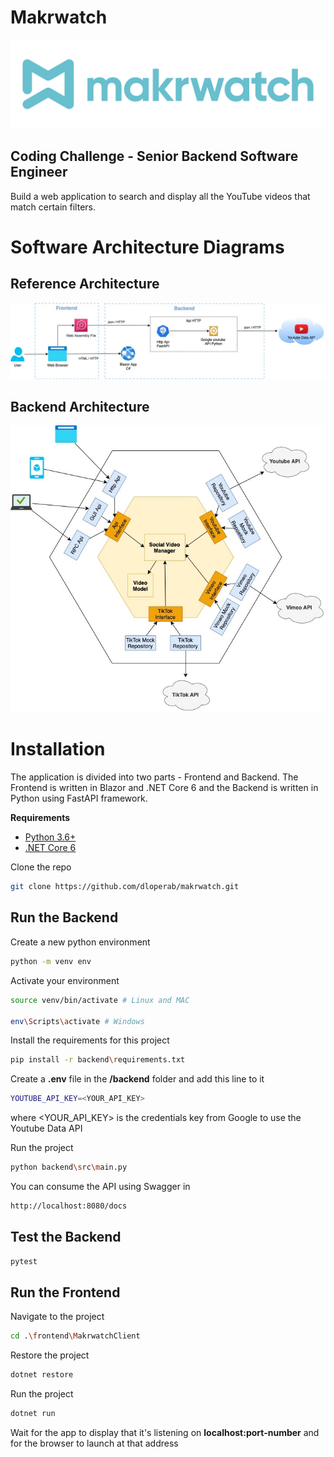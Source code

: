 # Makrwatch 

![Makrwatch Logo](assets/mw_logo.png)

## Coding Challenge - Senior Backend Software Engineer

Build a web application to search and display all the YouTube videos that match certain filters.

# Software Architecture Diagrams

## Reference Architecture

![Reference Arch](docs/architecture/reference_architecture.jpeg)

## Backend Architecture

![Reference Arch](docs/architecture/backend_architecture.jpeg)

# Installation

The application is divided into two parts - Frontend and Backend. The Frontend is written in Blazor and .NET Core 6 and the Backend is written in Python using FastAPI framework.

**Requirements**

* [Python 3.6+](https://www.python.org/downloads/)
* [.NET Core 6](https://dotnet.microsoft.com/en-us/download/dotnet/6.0)

Clone the repo

```bash
git clone https://github.com/dloperab/makrwatch.git
```

## Run the Backend

Create a new python environment

```bash
python -m venv env
```

Activate your environment

```bash
source venv/bin/activate # Linux and MAC

env\Scripts\activate # Windows
```

Install the requirements for this project

```bash
pip install -r backend\requirements.txt
```

Create a **.env** file in the **/backend** folder and add this line to it

```bash
YOUTUBE_API_KEY=<YOUR_API_KEY>
```

where <YOUR_API_KEY> is the credentials key from Google to use the Youtube Data API

Run the project

```bash
python backend\src\main.py
```

You can consume the API using Swagger in

```bash
http://localhost:8080/docs
```

## Test the Backend

```bash
pytest 
```

## Run the Frontend

Navigate to the project

```bash
cd .\frontend\MakrwatchClient
```

Restore the project

```bash
dotnet restore
```
Run the project

```bash
dotnet run
```

Wait for the app to display that it's listening on **localhost:port-number** and for the browser to launch at that address
